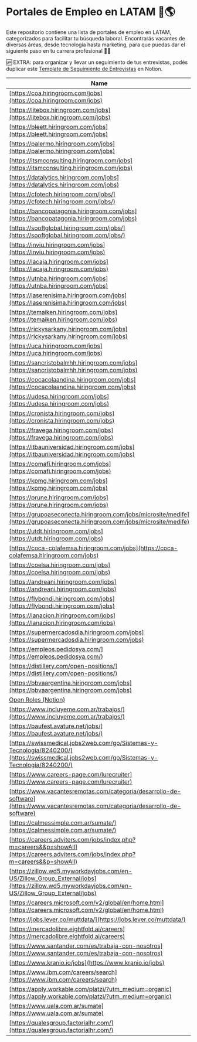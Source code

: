 # Portales de Empleo en LATAM 📑🌎

Este repositorio contiene una lista de portales de empleo en LATAM, categorizados para facilitar tu búsqueda laboral. Encontrarás vacantes de diversas áreas, desde tecnología hasta marketing, para que puedas dar el siguiente paso en tu carrera profesional 💼🚀

🆙 EXTRA: para organizar y llevar un seguimiento de tus entrevistas, podés duplicar este [Template de Seguimiento de Entrevistas](https://natayaspace.notion.site/Template-Entrevistas-14dac052215880da8dfcc049a47f099f?pvs=4)  en Notion.

| Name                                                                                       | Type                                               |
|--------------------------------------------------------------------------------------------|----------------------------------------------------|
| [https://coa.hiringroom.com/jobs](https://coa.hiringroom.com/jobs)                         | Data,Tech                                          |
| [https://litebox.hiringroom.com/jobs](https://litebox.hiringroom.com/jobs)                 | Diseño,Tech,Data                                   |
| [https://bleett.hiringroom.com/jobs](https://bleett.hiringroom.com/jobs)                   | Data,Tech,Diseño,Marketing                         |
| [https://palermo.hiringroom.com/jobs](https://palermo.hiringroom.com/jobs)                 | Educación,Comercial,Oficios,Tech,Legales,Data      |
| [https://itsmconsulting.hiringroom.com/jobs](https://itsmconsulting.hiringroom.com/jobs)   | Data,Tech,Diseño,Legales,Marketing,Comercial       |
| [https://datalytics.hiringroom.com/jobs](https://datalytics.hiringroom.com/jobs)           | Data                                               |
| [https://cfotech.hiringroom.com/jobs/](https://cfotech.hiringroom.com/jobs/)               | Data,Tech,Comercial                                |
| [https://bancopatagonia.hiringroom.com/jobs](https://bancopatagonia.hiringroom.com/jobs)   | Bancario,Tech,Data,Comercial,Marketing,Legales     |
| [https://sooftglobal.hiringroom.com/jobs/](https://sooftglobal.hiringroom.com/jobs/)       |                                                    |
| [https://inviu.hiringroom.com/jobs](https://inviu.hiringroom.com/jobs)                     |                                                    |
| [https://lacaja.hiringroom.com/jobs](https://lacaja.hiringroom.com/jobs)                   |                                                    |
| [https://utnba.hiringroom.com/jobs](https://utnba.hiringroom.com/jobs)                     | Educación                                          |
| [https://laserenisima.hiringroom.com/jobs](https://laserenisima.hiringroom.com/jobs)       |                                                    |
| [https://temaiken.hiringroom.com/jobs](https://temaiken.hiringroom.com/jobs)               |                                                    |
| [https://rickysarkany.hiringroom.com/jobs](https://rickysarkany.hiringroom.com/jobs)       |                                                    |
| [https://uca.hiringroom.com/jobs](https://uca.hiringroom.com/jobs)                         | Educación,Tech,Marketing,Data,People,Comercial     |
| [https://sancristobalrrhh.hiringroom.com/jobs](https://sancristobalrrhh.hiringroom.com/jobs)|                                                    |
| [https://cocacolaandina.hiringroom.com/jobs](https://cocacolaandina.hiringroom.com/jobs)   |                                                    |
| [https://udesa.hiringroom.com/jobs](https://udesa.hiringroom.com/jobs)                     | Educación                                          |
| [https://cronista.hiringroom.com/jobs](https://cronista.hiringroom.com/jobs)               |                                                    |
| [https://fravega.hiringroom.com/jobs](https://fravega.hiringroom.com/jobs)                 |                                                    |
| [https://itbauniversidad.hiringroom.com/jobs](https://itbauniversidad.hiringroom.com/jobs) | Educación,People,Marketing,Tech,Data,Comercial     |
| [https://comafi.hiringroom.com/jobs](https://comafi.hiringroom.com/jobs)                   |                                                    |
| [https://kpmg.hiringroom.com/jobs](https://kpmg.hiringroom.com/jobs)                       |                                                    |
| [https://prune.hiringroom.com/jobs](https://prune.hiringroom.com/jobs)                     |                                                    |
| [https://grupoaseconecta.hiringroom.com/jobs/microsite/medife](https://grupoaseconecta.hiringroom.com/jobs/microsite/medife) |                                                    |
| [https://utdt.hiringroom.com/jobs](https://utdt.hiringroom.com/jobs)                       | Educación,Tech,Comercial,Marketing,Legales         |
| [https://coca-colafemsa.hiringroom.com/jobs](https://coca-colafemsa.hiringroom.com/jobs)   |                                                    |
| [https://coelsa.hiringroom.com/jobs](https://coelsa.hiringroom.com/jobs)                   |                                                    |
| [https://andreani.hiringroom.com/jobs](https://andreani.hiringroom.com/jobs)               |                                                    |
| [https://flybondi.hiringroom.com/jobs](https://flybondi.hiringroom.com/jobs)               |                                                    |
| [https://lanacion.hiringroom.com/jobs](https://lanacion.hiringroom.com/jobs)               |                                                    |
| [https://supermercadosdia.hiringroom.com/jobs](https://supermercadosdia.hiringroom.com/jobs)| Supermercado                                       |
| [https://empleos.pedidosya.com/](https://empleos.pedidosya.com/)                           | Tech,Data,Supermercado,People,Comercial,Marketing  |
| [https://distillery.com/open-positions/](https://distillery.com/open-positions/)           | Data,Tech,Comercial                                |
| [https://bbvaargentina.hiringroom.com/jobs](https://bbvaargentina.hiringroom.com/jobs)     | Tech,Bancario,Data,Comercial                       |
| [Open Roles (Notion)](https://www.notion.so/f5e1d379ab084320bf94bfb1ecffc20e?pvs=21)       | Data,Tech,Comercial,Legales,Diseño                 |
| [https://www.incluyeme.com.ar/trabajos/](https://www.incluyeme.com.ar/trabajos/)           | Tech,Comercial,Salud,Data,Legales,People           |
| [https://baufest.avature.net/jobs/](https://baufest.avature.net/jobs/)                     | Tech,Data,Comercial                                |
| [https://swissmedical.jobs2web.com/go/Sistemas-y-Tecnologia/8240200/](https://swissmedical.jobs2web.com/go/Sistemas-y-Tecnologia/8240200/) | Tech,Data,Salud,Diseño              |
| [https://www.careers-page.com/lurecruiter](https://www.careers-page.com/lurecruiter)       | Tech,Data                                          |
| [https://www.vacantesremotas.com/categoria/desarrollo-de-software](https://www.vacantesremotas.com/categoria/desarrollo-de-software) | Tech,Data,Diseño,Marketing,Multimedia,Educación |
| [https://calmessimple.com.ar/sumate/](https://calmessimple.com.ar/sumate/)                 |                                                    |
| [https://careers.adviters.com/jobs/index.php?m=careers&&p=showAll](https://careers.adviters.com/jobs/index.php?m=careers&&p=showAll) | Tech,Data,Diseño,People       |
| [https://zillow.wd5.myworkdayjobs.com/en-US/Zillow_Group_External/jobs](https://zillow.wd5.myworkdayjobs.com/en-US/Zillow_Group_External/jobs) | Data,Tech,Comercial,Marketing                     |
| [https://careers.microsoft.com/v2/global/en/home.html](https://careers.microsoft.com/v2/global/en/home.html) | Data,Tech,Comercial,People,Multimedia,Marketing,Gaming,Legales,Diseño |
| [https://jobs.lever.co/muttdata/](https://jobs.lever.co/muttdata/)                         | Data,People,Comercial                              |
| [https://mercadolibre.eightfold.ai/careers](https://mercadolibre.eightfold.ai/careers)     | Data,Tech,People,Comercial,Marketing,Legales,Diseño,Bancario |
| [https://www.santander.com/es/trabaja-con-nosotros](https://www.santander.com/es/trabaja-con-nosotros) | Bancario,Tech,Data,Comercial,Marketing,Legales |
| [https://www.kranio.io/jobs](https://www.kranio.io/jobs)                                   | Tech,Data,Comercial                                |
| [https://www.ibm.com/careers/search](https://www.ibm.com/careers/search)                   | Data,Tech,People,Comercial,Marketing,Diseño        |
| [https://apply.workable.com/platzi/?utm_medium=organic](https://apply.workable.com/platzi/?utm_medium=organic) | Data,Tech,Educación,Marketing,Comercial          |
| [https://www.uala.com.ar/sumate](https://www.uala.com.ar/sumate)                           | Data,Tech,Legales,Bancario,Comercial,Marketing     |
| [https://qualesgroup.factorialhr.com/](https://qualesgroup.factorialhr.com/)               |                                                    |
